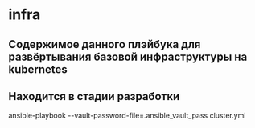 # infra
## Содержимое данного плэйбука для развёртывания базовой инфраструктуры на kubernetes
## Находится в стадии разработки

ansible-playbook --vault-password-file=.ansible_vault_pass cluster.yml
